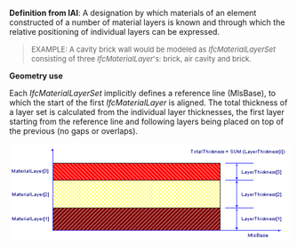 ﻿**Definition
from IAI**: A designation by which materials of an element constructed of a number of material layers is known and through which the relative positioning of individual layers can be expressed.

> <font size="-1"> EXAMPLE: A cavity brick wall would be
modeled as <i>IfcMaterialLayerSet</i>
consisting of three <i>IfcMaterialLayer</i>'s:
brick, air cavity and brick.</font>

****Geometry
use****

Each _IfcMaterialLayerSet_ implicitly defines a reference line (MlsBase), to which the start of the first _IfcMaterialLayer_ is aligned. The total thickness of a layer set is calculated from the individual layer thicknesses, the first layer starting from the reference line and following layers being placed on top of the previous (no gaps or overlaps).

![material layer set](../../../../../../figures/ifcmateriallayerset.png)
